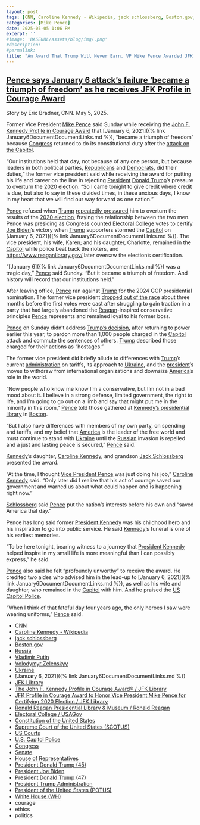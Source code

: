 ```yaml
---
layout: post
tags: [CNN, Caroline Kennedy - Wikipedia, jack schlossberg, Boston.gov, Russia, Vladimir Putin, Volodymyr Zelenskyy, Ukraine, January 6 2021, JFK Library, The John F. Kennedy Profile in Courage Award® / JFK Library, JFK Profile in Courage Award to Honor Vice President Mike Pence for Certifying 2020 Election / JFK Library, Ronald Reagan Presidential Library & Museum / Ronald Reagan, Electoral College / USAGov, Constitution of the United States, Supreme Court of the United States (SCOTUS), US Courts, U.S. Capitol Police, Congress, Senate, House of Representatives, President Donald Trump (45), President Joe Biden, President Donald Trump (47), President Trump Administration, President of the United States (POTUS), White House (WH), courage, ethics, politics]
categories: [Mike Pence]
date: 2025-05-05 1:06 PM
excerpt: ''
#image: 'BASEURL/assets/blog/img/.png'
#description:
#permalink:
title: "An Award That Trump Will Never Earn. VP Mike Pence Awarded JFK Profile In Courage Award"
---
```



## [Pence says January 6 attack’s failure ‘became a triumph of freedom’ as he receives JFK Profile in Courage Award](https://www.cnn.com/2025/05/04/politics/mike-pence-jfk-award-january-6?cid=external-feeds_iluminar_msn)

Story by Eric Bradner, CNN. May 5, 2025.

Former Vice President [Mike Pence](https://advancingamericanfreedom.com/) said Sunday while receiving the [John F. Kennedy Profile in Courage Award](https://www.jfklibrary.org/events-and-awards/profile-in-courage-award) that [January 6, 2021]({% link January6DocumentDocumentLinks.md %}), “became a triumph of freedom” because [Congress](https://www.congress.gov/) returned to do its constitutional duty after the [attack on the Capitol](https://www.cnn.com/2022/07/10/politics/jan-6-us-capitol-riot-timeline?cid=external-feeds_iluminar_msn).

“Our institutions held that day, not because of any one person, but because leaders in both political parties, [Republicans](https://www.democrats.org/) and [Democrats](https://www.gop.com/), did their duties,” the former vice president said while receiving the award for putting his life and career on the line in rejecting [President](https://trumpwhitehouse.archives.gov/) [Donald Trump](https://www.cnn.com/politics/president-donald-trump-47?cid=external-feeds_iluminar_msn)’s pressure to overturn the [2020 election](https://www.fec.gov/resources/cms-content/documents/federalelections2020.pdf). “So I came tonight to give credit where credit is due, but also to say in these divided times, in these anxious days, I know in my heart that we will find our way forward as one nation.”

[Pence](https://advancingamericanfreedom.com/) refused when [Trump](https://trumpwhitehouse.archives.gov/) [repeatedly pressured](https://www.cnn.com/2024/10/03/politics/pence-trump-january-6-special-counsel-filing?cid=external-feeds_iluminar_msn) him to overturn the results of the [2020 election](https://www.fec.gov/resources/cms-content/documents/federalelections2020.pdf), fraying the relationship between the two men. Pence was presiding as [Congress](https://www.congress.gov/) counted [Electoral College](https://www.usa.gov/electoral-college) votes to certify [Joe Biden](https://bidenwhitehouse.archives.gov)’s victory when [Trump](trumpwhitehouse.archives.gov/) supporters stormed the [Capitol](https://www.congress.gov/) on [January 6, 2021]({% link January6DocumentDocumentLinks.md %}). The vice president, his wife, Karen; and his daughter, Charlotte, remained in the [Capitol](https://www.congress.gov/) while police beat back the rioters, and https://www.reaganlibrary.gov/ later oversaw the election’s certification.

“[January 6]({% link January6DocumentDocumentLinks.md %}) was a tragic day,” [Pence](https://advancingamericanfreedom.com/) said Sunday. “But it became a triumph of freedom. And history will record that our institutions held.”

After leaving office, [Pence](https://advancingamericanfreedom.com/) ran against [Trump](https://www.donaldjtrump.com%) for the 2024 GOP presidential nomination. The former vice president [dropped out of the race](https://www.cnn.com/2023/10/28/politics/pence-suspends-white-house-bid?cid=external-feeds_iluminar_msn) about three months before the first votes were cast after struggling to gain traction in a party that had largely abandoned the [Reagan](https://www.reaganlibrary.gov/)-inspired conservative principles [Pence](https://advancingamericanfreedom.com/) represents and remained loyal to his former boss.

[Pence](https://advancingamericanfreedom.com/) on Sunday didn’t address [Trump’s decision](https://www.cnn.com/2025/01/20/politics/january-6-2021-capitol-riot-pardons-trump?cid=external-feeds_iluminar_msn), after returning to power earlier this year, to pardon more than 1,000 people charged in the [Capitol](https://www.congress.gov/) attack and commute the sentences of others. [Trump](https://www.donaldjtrump.com/) described those charged for their actions as “hostages.”

The former vice president did briefly allude to differences with [Trump](https://www.whitehouse.gov/administration/donald-j-trump/)’s current [administration](https://www.whitehouse.gov/administration/) on tariffs, its approach to [Ukraine](https://www.gov.ua/), and the [president](https://www.whitehouse.gov/)’s moves to withdraw from international organizations and downsize [America](https://www.usa.gov/)’s role in the world.

“Now people who know me know I’m a conservative, but I’m not in a bad mood about it. I believe in a strong defense, limited government, the right to life, and I’m going to go out on a limb and say that might put me in the minority in this room,” [Pence](https://advancingamericanfreedom.com/) told those gathered at [Kennedy’s presidential library](https://www.jfklibrary.org/) in [Boston](https://www.boston.gov/homepage-bostongov).

“But I also have differences with members of my own party, on spending and tariffs, and my belief that [America](https://www.usa.gov/) is the leader of the free world and must continue to stand with [Ukraine](https://www.gov.ua/) until the [Russian](http://kremlin.ru/) invasion is repelled and a just and lasting peace is secured,” [Pence](https://advancingamericanfreedom.com/) said.

[Kennedy](https://www.jfklibrary.org/)’s daughter, [Caroline Kennedy](https://en.wikipedia.org/wiki/Caroline_Kennedy), and grandson [Jack Schlossberg](https://jackuno.com/) presented the award.

“At the time, I thought [Vice President Pence](https://advancingamericanfreedom.com/) was just doing his job,” [Caroline Kennedy](https://en.wikipedia.org/wiki/Caroline_Kennedy) said. “Only later did I realize that his act of courage saved our government and warned us about what could happen and is happening right now.”

[Schlossberg](https://jackuno.com/) said [Pence](https://advancingamericanfreedom.com/) put the nation’s interests before his own and “saved America that day.”

Pence has long said former [President Kennedy](https://www.jfklibrary.org/) was his childhood hero and his inspiration to go into public service. He said [Kennedy](https://www.jfklibrary.org/)’s funeral is one of his earliest memories.

“To be here tonight, bearing witness to a journey that [President Kennedy](https://www.jfklibrary.org/) helped inspire in my small life is more meaningful than I can possibly express,” he said.

[Pence](https://advancingamericanfreedom.com/) also said he felt “profoundly unworthy” to receive the award. He credited two aides who advised him in the lead-up to [January 6, 2021]({% link January6DocumentDocumentLinks.md %}), as well as his wife and daughter, who remained in the [Capitol](https://www.congress.gov/) with him. And he praised the [US Capitol Police](https://www.uscp.gov/).

“When I think of that fateful day four years ago, the only heroes I saw were wearing uniforms,” [Pence](https://advancingamericanfreedom.com/) said.

- [CNN](https://www.cnn.com/)
- [Caroline Kennedy - Wikipedia](https://en.wikipedia.org/wiki/Caroline_Kennedy)
- [jack schlossberg](https://jackuno.com/)
- [Boston.gov](https://www.boston.gov/homepage-bostongov)
- [Russia](http://government.ru/)
- [Vladimir Putin](http://kremlin.ru/)
- [Volodymyr Zelenskyy](https://www.president.gov.ua/)
- [Ukraine](https://www.gov.ua/ )
- [January 6, 2021]({% link January6DocumentDocumentLinks.md %})
- [JFK Library](https://www.jfklibrary.org/)
- [The John F. Kennedy Profile in Courage Award® / JFK Library](https://www.jfklibrary.org/events-and-awards/profile-in-courage-award)
- [JFK Profile in Courage Award to Honor Vice President Mike Pence for Certifying 2020 Election / JFK Library](https://www.jfklibrary.org/about-us/news-and-press/press-releases/2025-profile-in-courage-award-announcement)
- [Ronald Reagan Presidential Library & Museum / Ronald Reagan](https://www.reaganlibrary.gov/)
- [Electoral College / USAGov](https://www.usa.gov/electoral-college)
- [Constitution of the United States](https://constitution.congress.gov/)
- [Supreme Court of the United States (SCOTUS)](https://www.supremecourt.gov/)
- [US Courts](https://www.uscourts.gov/)
- [U.S. Capitol Police](https://www.uscp.gov/)
- [Congress](https://www.congress.gov/)
- [Senate](https://www.senate.gov/)
- [House of Representatives](https://www.house.gov/)
- [President Donald Trump (45)](https://trumpwhitehouse.archives.gov/)
- [President Joe Biden](https://bidenwhitehouse.archives.gov/)
- [President Donald Trump (47)](https://www.whitehouse.gov/administration/donald-j-trump/)
- [President Trump Administration](https://www.whitehouse.gov/administration/)
- [President of the United States (POTUS)](https://www.whitehouse.gov/)
- [White House (WH)](https://www.whitehouse.gov/)
- courage 
- ethics 
- politics 

